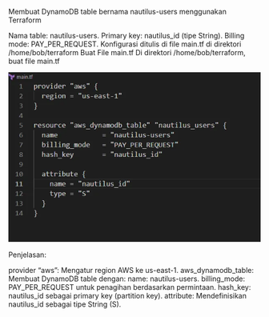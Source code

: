 Membuat DynamoDB table bernama nautilus-users menggunakan Terraform

Nama table: nautilus-users.
Primary key: nautilus_id (tipe String).
Billing mode: PAY_PER_REQUEST.
Konfigurasi ditulis di file main.tf di direktori /home/bob/terraform
Buat File main.tf
Di direktori /home/bob/terraform, buat file main.tf

![alt text](image-23.png)

Penjelasan:

provider “aws”: Mengatur region AWS ke us-east-1.
aws_dynamodb_table: Membuat DynamoDB table dengan:
name: nautilus-users.
billing_mode: PAY_PER_REQUEST untuk penagihan berdasarkan permintaan.
hash_key: nautilus_id sebagai primary key (partition key).
attribute: Mendefinisikan nautilus_id sebagai tipe String (S).